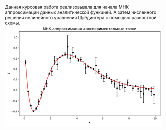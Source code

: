 Данная курсовая работа реализовывала для начала МНК аппроксимации данных аналитической функцией. А затем численного решения нелинейного уравнения Шрёдингера с помощью разностной схемы.
![Image alt](https://github.com/AndreyDolotov/kursa4/blob/main/Аппроксимация.png)
